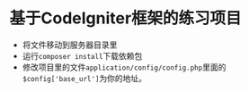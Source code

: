 # 基于CodeIgniter框架的练习项目



- 将文件移动到服务器目录里
- 运行`composer install`下载依赖包
- 修改项目里的文件`application/config/config.php`里面的`$config['base_url']`为你的地址。

